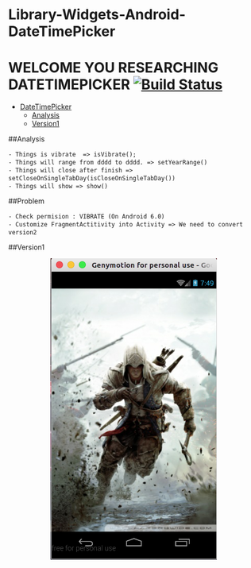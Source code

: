 # Library-Widgets-Android-DateTimePicker
# WELCOME YOU RESEARCHING DATETIMEPICKER [![Build Status](https://travis-ci.org/nomensa/jquery.hide-show.svg)](https://travis-ci.org/nomensa/jquery.hide-show.svg?branch=master)
- [DateTimePicker](#datetimepicker)
  - [Analysis](#analysis)
  - [Version1](#version1)

##Analysis
    
    - Things is vibrate  => isVibrate();
    - Things will range from dddd to dddd. => setYearRange()
    - Things will close after finish => setCloseOnSingleTabDay(isCloseOnSingleTabDay())
    - Things will show => show()

##Problem

    - Check permision : VIBRATE (On Android 6.0)
    - Customize FragmentActitivity into Activity => We need to convert version2

##Version1
<p align="center">
  <img src="https://github.com/danisluis6/Researching-Widget-GridView/blob/version2/GridView/2.png">
</p>


